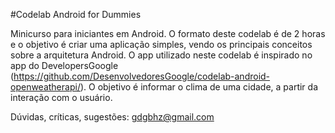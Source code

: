 #Codelab Android for Dummies

Minicurso para iniciantes em Android. O formato deste codelab é de 2 horas e o objetivo é criar uma aplicação simples, vendo os principais conceitos sobre a arquitetura Android.
O app utilizado neste codelab é inspirado no app do DevelopersGoogle (https://github.com/DesenvolvedoresGoogle/codelab-android-openweatherapi/). O objetivo é informar o clima de uma cidade, a partir da interação com o usuário.

Dúvidas, críticas, sugestões: gdgbhz@gmail.com
